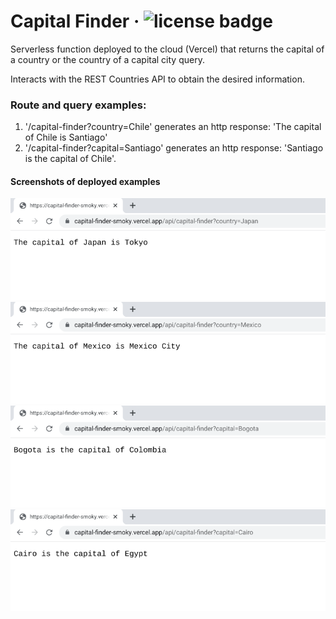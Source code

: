 # Capital Finder &middot; ![license badge](https://badgen.net/badge/license/MIT/red?icon=vercel)

Serverless function deployed to the cloud (Vercel) that returns the capital of a country or the country of a capital city query.

Interacts with the REST Countries API to obtain the desired information.

### Route and query examples:

1. '/capital-finder?country=Chile' generates an http response: 'The capital of Chile is Santiago'
2. '/capital-finder?capital=Santiago' generates an http response: 'Santiago is the capital of Chile'.

#### Screenshots of deployed examples

![Japan](japan.png)
![Mexico](mexico.png)
![Bogota](bogota.png)
![Cairo](cairo.png)
